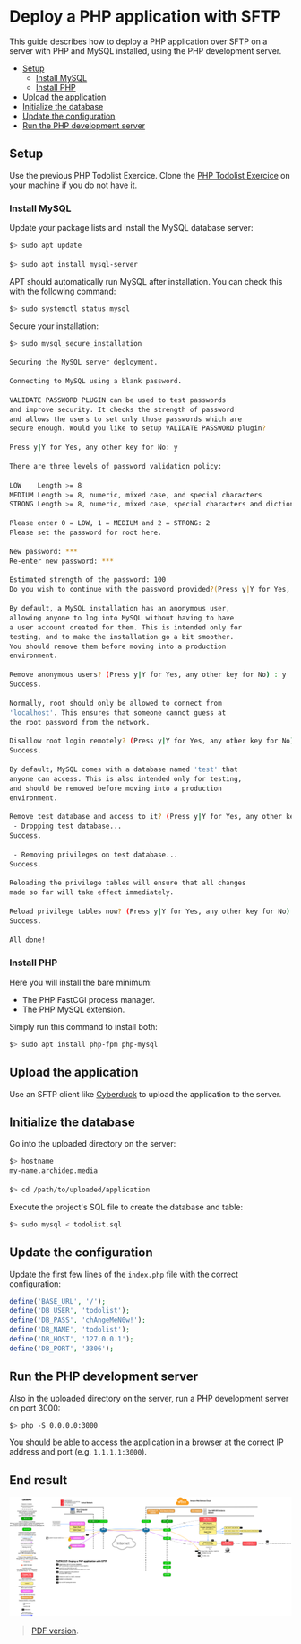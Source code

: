# Deploy a PHP application with SFTP

This guide describes how to deploy a PHP application over SFTP on a server with PHP and MySQL installed,
using the PHP development server.

<!-- START doctoc generated TOC please keep comment here to allow auto update -->
<!-- DON'T EDIT THIS SECTION, INSTEAD RE-RUN doctoc TO UPDATE -->


- [Setup](#setup)
  - [Install MySQL](#install-mysql)
  - [Install PHP](#install-php)
- [Upload the application](#upload-the-application)
- [Initialize the database](#initialize-the-database)
- [Update the configuration](#update-the-configuration)
- [Run the PHP development server](#run-the-php-development-server)

<!-- END doctoc generated TOC please keep comment here to allow auto update -->




## Setup

Use the previous PHP Todolist Exercice.
Clone the [PHP Todolist Exercice][php-todolist] on your machine if you do not have it.

### Install MySQL

Update your package lists and install the MySQL database server:

```bash
$> sudo apt update

$> sudo apt install mysql-server
```

APT should automatically run MySQL after installation.
You can check this with the following command:

```bash
$> sudo systemctl status mysql
```

Secure your installation:

```bash
$> sudo mysql_secure_installation

Securing the MySQL server deployment.

Connecting to MySQL using a blank password.

VALIDATE PASSWORD PLUGIN can be used to test passwords
and improve security. It checks the strength of password
and allows the users to set only those passwords which are
secure enough. Would you like to setup VALIDATE PASSWORD plugin?

Press y|Y for Yes, any other key for No: y

There are three levels of password validation policy:

LOW    Length >= 8
MEDIUM Length >= 8, numeric, mixed case, and special characters
STRONG Length >= 8, numeric, mixed case, special characters and dictionary file

Please enter 0 = LOW, 1 = MEDIUM and 2 = STRONG: 2
Please set the password for root here.

New password: ***
Re-enter new password: ***

Estimated strength of the password: 100
Do you wish to continue with the password provided?(Press y|Y for Yes, any other key for No) : y

By default, a MySQL installation has an anonymous user,
allowing anyone to log into MySQL without having to have
a user account created for them. This is intended only for
testing, and to make the installation go a bit smoother.
You should remove them before moving into a production
environment.

Remove anonymous users? (Press y|Y for Yes, any other key for No) : y
Success.

Normally, root should only be allowed to connect from
'localhost'. This ensures that someone cannot guess at
the root password from the network.

Disallow root login remotely? (Press y|Y for Yes, any other key for No) : y
Success.

By default, MySQL comes with a database named 'test' that
anyone can access. This is also intended only for testing,
and should be removed before moving into a production
environment.

Remove test database and access to it? (Press y|Y for Yes, any other key for No) : y
 - Dropping test database...
Success.

 - Removing privileges on test database...
Success.

Reloading the privilege tables will ensure that all changes
made so far will take effect immediately.

Reload privilege tables now? (Press y|Y for Yes, any other key for No) : y
Success.

All done!
```

### Install PHP

Here you will install the bare minimum:

* The PHP FastCGI process manager.
* The PHP MySQL extension.

Simply run this command to install both:

```bash
$> sudo apt install php-fpm php-mysql
```





## Upload the application

Use an SFTP client like [Cyberduck][cyberduck] to upload the application to the server.





## Initialize the database

Go into the uploaded directory on the server:

```bash
$> hostname
my-name.archidep.media

$> cd /path/to/uploaded/application
```

Execute the project's SQL file to create the database and table:

```bash
$> sudo mysql < todolist.sql
```



## Update the configuration

Update the first few lines of the `index.php` file with the correct configuration:

```php
define('BASE_URL', '/');
define('DB_USER', 'todolist');
define('DB_PASS', 'chAngeMeN0w!');
define('DB_NAME', 'todolist');
define('DB_HOST', '127.0.0.1');
define('DB_PORT', '3306');
```




## Run the PHP development server

Also in the uploaded directory on the server, run a PHP development server on port 3000:

```bash
$> php -S 0.0.0.0:3000
```

You should be able to access the application in a browser at the correct IP address and port (e.g. `1.1.1.1:3000`).





## End result

![Diagram](sftp-deployment.png)

> [PDF version](sftp-deployment.pdf).





[cyberduck]: https://cyberduck.io
[php-todolist]: https://github.com/MediaComem/comem-archidep-php-todo-exercise
